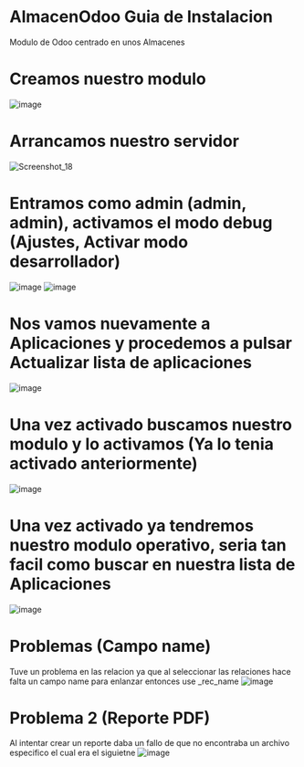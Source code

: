 # AlmacenOdoo Guia de Instalacion
Modulo de Odoo centrado en unos Almacenes

# Creamos nuestro modulo
![image](https://github.com/user-attachments/assets/2ffe89e4-b804-44da-8eb5-88b7c7eefe81)

# Arrancamos nuestro servidor 
![Screenshot_18](https://github.com/user-attachments/assets/7b9d7ea5-0c67-4b8a-b7c4-dc55edb4fdb2)

# Entramos como admin (admin, admin), activamos el modo debug (Ajustes, Activar modo desarrollador)
![image](https://github.com/user-attachments/assets/cfa7e906-4a8d-423d-b40f-99a7575618d4)   ![image](https://github.com/user-attachments/assets/b8f70c22-d578-43a6-85a9-b7a13fd4b2a7)

# Nos vamos nuevamente a Aplicaciones y procedemos a pulsar Actualizar lista de aplicaciones
![image](https://github.com/user-attachments/assets/8461562e-6b48-4c1e-a11b-ad699fc9cc1c)

# Una vez activado buscamos nuestro modulo y lo activamos (Ya lo tenia activado anteriormente)
![image](https://github.com/user-attachments/assets/d5b9815b-c201-4fb0-ae5b-e271607c820d)

# Una vez activado ya tendremos nuestro modulo operativo, seria tan facil como buscar en nuestra lista de Aplicaciones
![image](https://github.com/user-attachments/assets/790f7695-f90d-4234-ae88-e6157bab0117)

# Problemas (Campo name)
Tuve un problema en las relacion ya que al seleccionar las relaciones hace falta un campo name para enlanzar entonces use _rec_name 
![image](https://github.com/user-attachments/assets/7ac12b4c-ddac-4adf-ab31-ce43581ecd7b)

# Problema 2 (Reporte PDF)
Al intentar crear un reporte daba un fallo de que no encontraba un archivo especifico el cual era el siguietne
![image](https://github.com/user-attachments/assets/f74740e2-7dbd-41aa-b6d4-f1e02aec6a4d)
